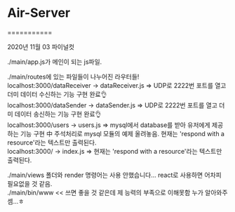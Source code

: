 # Air-Server
===========


2020년 11월 03 파이널컷

./main/app.js가 메인이 되는 js파일.

./main/routes에 있는 파일들이 나누어진 라우터들!  
localhost:3000/dataReceiver -> dataReceiver.js => UDP로 2222번 포트를 열고 더미 데이터 수신하는 기능 구현 완료👌  
localhost:3000/dataSender -> dataSender.js => UDP로 2222번 포트를 열고 더미 데이터 송신하는 기능 구현 완료👌  
localhost:3000/users -> users.js => mysql에서 database를 받아 유저에게 제공하는 기능 구현 中 주석처리로 mysql 모듈의 예제 올려놓음. 
현재는 'respond with a resource'라는 텍스트만 출력된다.  
localhost:3000/ -> index.js => 현재는 'respond with a resource'라는 텍스트만 출력된다. 

./main/views 폴더와 render 명령어는 사용 안했습니다... react로 사용하면 어차피 필요없을 것 같음.  
./main/bin/www << 쓰면 좋을 것 같은데 제 능력의 부족으로 이해못함 누가 알아와주셈...ㅎ  

